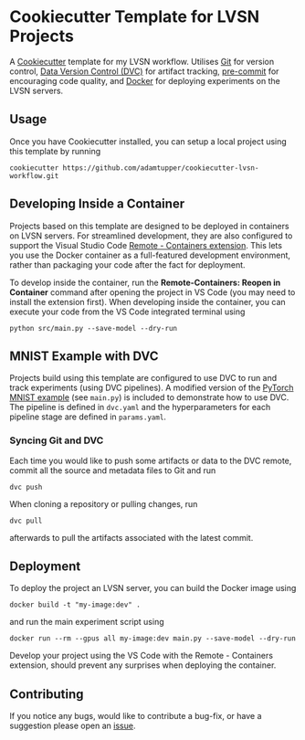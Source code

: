 # Cookiecutter Template for LVSN Projects

A [Cookiecutter](https://github.com/cookiecutter/cookiecutter) template for my LVSN workflow. Utilises [Git](https://git-scm.com) for version control, [Data Version Control (DVC)](https://dvc.org/doc) for artifact tracking, [pre-commit](https://pre-commit.com) for encouraging code quality, and [Docker](https://docs.docker.com) for deploying experiments on the LVSN servers.

## Usage

Once you have Cookiecutter installed, you can setup a local project using this template by running

```shell
cookiecutter https://github.com/adamtupper/cookiecutter-lvsn-workflow.git
```

## Developing Inside a Container

Projects based on this template are designed to be deployed in containers on LVSN servers. For streamlined development, they are also configured to support the Visual Studio Code [Remote - Containers extension](https://code.visualstudio.com/docs/remote/containers). This lets you use the Docker container as a full-featured development environment, rather than packaging your code after the fact for deployment.

To develop inside the container, run the **Remote-Containers: Reopen in Container** command after opening the project in VS Code (you may need to install the extension first). When developing inside the container, you can execute your code from the VS Code integrated terminal using

```shell
python src/main.py --save-model --dry-run
```

## MNIST Example with DVC

Projects build using this template are configured to use DVC to run and track experiments (using DVC pipelines). A modified version of the [PyTorch MNIST example](https://github.com/pytorch/examples/blob/master/mnist/main.py) (see `main.py`) is included to demonstrate how to use DVC. The pipeline is defined in `dvc.yaml` and the hyperparameters for each pipeline stage are defined in `params.yaml`.

### Syncing Git and DVC

Each time you would like to push some artifacts or data to the DVC remote, commit all the source and metadata files to Git and run

```shell
dvc push
```

When cloning a repository or pulling changes, run

```shell
dvc pull
```

afterwards to pull the artifacts associated with the latest commit.

## Deployment

To deploy the project an LVSN server, you can build the Docker image using

```shell
docker build -t "my-image:dev" .
```

and run the main experiment script using

```shell
docker run --rm --gpus all my-image:dev main.py --save-model --dry-run
```

Develop your project using the VS Code with the Remote - Containers extension, should prevent any surprises when deploying the container.

## Contributing

If you notice any bugs, would like to contribute a bug-fix, or have a suggestion please open an [issue](https://github.com/adamtupper/cookiecutter-lvsn-workflow/issues).

